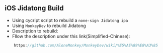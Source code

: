 ## iOS Jidatong Build
* Using cycript script to rebuild a `none-sign Jidatong ipa`
* Using `MonkeyDev` to rebuild Jidatong
* Description to rebuild:
* Fllow the description under this link(Simplified-Chinese):
```javascript
    https://github.com/AloneMonkey/MonkeyDev/wiki/%E5%AE%89%E8%A3%85
```

